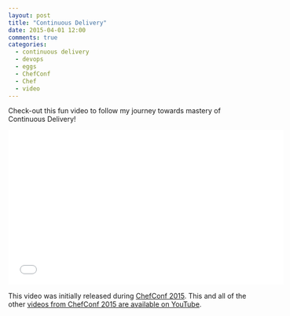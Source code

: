 ```yaml
---
layout: post
title: "Continuous Delivery"
date: 2015-04-01 12:00
comments: true
categories: 
  - continuous delivery
  - devops
  - eggs
  - ChefConf
  - Chef
  - video
---
```

Check-out this fun video to follow my journey towards mastery of Continuous Delivery!

<iframe width="560" height="315" src="//www.youtube.com/embed/XD0vRW4G82U" frameborder="0" allowfullscreen></iframe>

This video was initially released during [ChefConf 2015](http://chefconf.com).  This and all of the other [videos from ChefConf 2015 are available on YouTube](https://www.youtube.com/watch?v=_DEToXsgrPc&list=PL11cZfNdwNyO9CpTWH2qjYfzysEtpfOCd).



